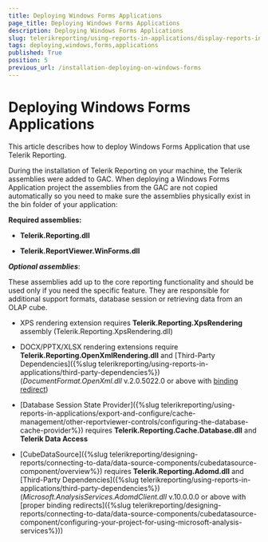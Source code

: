 ```yaml
---
title: Deploying Windows Forms Applications
page_title: Deploying Windows Forms Applications 
description: Deploying Windows Forms Applications
slug: telerikreporting/using-reports-in-applications/display-reports-in-applications/windows-forms-application/deploying-windows-forms-applications
tags: deploying,windows,forms,applications
published: True
position: 5
previous_url: /installation-deploying-on-windows-forms
---
```


# Deploying Windows Forms Applications

This article describes how to deploy Windows Forms Application that use Telerik Reporting.


During the installation of Telerik Reporting on your machine, the Telerik assemblies were added to GAC. When deploying a Windows Forms Application project the assemblies from the GAC are not copied automatically so you need to make sure the assemblies physically exist in the bin folder of your application: 

__Required assemblies:__ 

* __Telerik.Reporting.dll__ 

* __Telerik.ReportViewer.WinForms.dll__ 

__*Optional assemblies*__: 

These assemblies add up to the core reporting functionality and should be used only if you need the specific feature. They are responsible for additional support formats, database session or retrieving data from an OLAP cube. 

* XPS rendering extension requires __Telerik.Reporting.XpsRendering__ assembly (Telerik.Reporting.XpsRendering.dll) 

* DOCX/PPTX/XLSX rendering extensions require __Telerik.Reporting.OpenXmlRendering.dll__ and [Third-Party Dependencies]({%slug telerikreporting/using-reports-in-applications/third-party-dependencies%}) (_DocumentFormat.OpenXml.dll_ v.2.0.5022.0 or above with [binding redirect](http://msdn.microsoft.com/en-us/library/eftw1fys(v=vs.110).aspx)) 

* [Database Session State Provider]({%slug telerikreporting/using-reports-in-applications/export-and-configure/cache-management/other-reportviewer-controls/configuring-the-database-cache-provider%}) requires __Telerik.Reporting.Cache.Database.dll__ and __Telerik Data Access__ 

* [CubeDataSource]({%slug telerikreporting/designing-reports/connecting-to-data/data-source-components/cubedatasource-component/overview%}) requires __Telerik.Reporting.Adomd.dll__ and [Third-Party Dependencies]({%slug telerikreporting/using-reports-in-applications/third-party-dependencies%}) (_Microsoft.AnalysisServices.AdomdClient.dll_ v.10.0.0.0 or above with [proper binding redirects]({%slug telerikreporting/designing-reports/connecting-to-data/data-source-components/cubedatasource-component/configuring-your-project-for-using-microsoft-analysis-services%})) 
